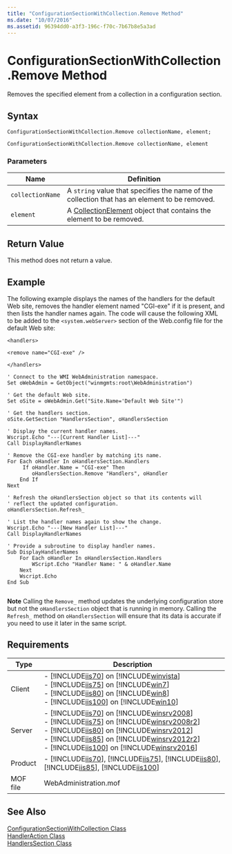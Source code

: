 ```yaml
---
title: "ConfigurationSectionWithCollection.Remove Method"
ms.date: "10/07/2016"
ms.assetid: 96394dd0-a3f3-196c-f70c-7b67b8e5a3ad
---
```

# ConfigurationSectionWithCollection.Remove Method
Removes the specified element from a collection in a configuration section.  
  
## Syntax  
  
```jscript#  
ConfigurationSectionWithCollection.Remove collectionName, element;  
```  
  
```vbs  
ConfigurationSectionWithCollection.Remove collectionName, element  
```  
  
### Parameters  
  
|Name|Definition|  
|----------|----------------|  
|`collectionName`|A `string` value that specifies the name of the collection that has an element to be removed.|  
|`element`|A [CollectionElement](../wmi-provider/collectionelement-class.md) object that contains the element to be removed.|  
  
## Return Value  
 This method does not return a value.  
  
## Example  
 The following example displays the names of the handlers for the default Web site, removes the handler element named "CGI-exe" if it is present, and then lists the handler names again. The code will cause the following XML to be added to the `<system.webServer>` section of the Web.config file for the default Web site:  
  
 `<handlers>`  
  
 `<remove name="CGI-exe" />`  
  
 `</handlers>`  
  
```  
' Connect to the WMI WebAdministration namespace.  
Set oWebAdmin = GetObject("winmgmts:root\WebAdministration")  
  
' Get the default Web site.  
Set oSite = oWebAdmin.Get("Site.Name='Default Web Site'")  
  
' Get the handlers section.  
oSite.GetSection "HandlersSection", oHandlersSection  
  
' Display the current handler names.  
Wscript.Echo "---[Current Handler List]---"  
Call DisplayHandlerNames  
  
' Remove the CGI-exe handler by matching its name.  
For Each oHandler In oHandlersSection.Handlers  
     If oHandler.Name = "CGI-exe" Then  
        oHandlersSection.Remove "Handlers", oHandler  
    End If   
Next  
  
' Refresh the oHandlersSection object so that its contents will  
' reflect the updated configuration.  
oHandlersSection.Refresh_      
  
' List the handler names again to show the change.  
Wscript.Echo "---[New Handler List]---"  
Call DisplayHandlerNames  
  
' Provide a subroutine to display handler names.  
Sub DisplayHandlerNames  
    For Each oHandler In oHandlersSection.Handlers  
        WScript.Echo "Handler Name: " & oHandler.Name  
    Next  
    Wscript.Echo  
End Sub  
  
```  
  
 **Note** Calling the `Remove_` method updates the underlying configuration store but not the `oHandlersSection` object that is running in memory. Calling the `Refresh_` method on `oHandlersSection` will ensure that its data is accurate if you need to use it later in the same script.  
  
## Requirements  
  
|Type|Description|  
|----------|-----------------|  
|Client|-   [!INCLUDE[iis70](../wmi-provider/includes/iis70-md.md)] on [!INCLUDE[winvista](../wmi-provider/includes/winvista-md.md)]<br />-   [!INCLUDE[iis75](../wmi-provider/includes/iis75-md.md)] on [!INCLUDE[win7](../wmi-provider/includes/win7-md.md)]<br />-   [!INCLUDE[iis80](../wmi-provider/includes/iis80-md.md)] on [!INCLUDE[win8](../wmi-provider/includes/win8-md.md)]<br />-   [!INCLUDE[iis100](../wmi-provider/includes/iis100-md.md)] on [!INCLUDE[win10](../wmi-provider/includes/win10-md.md)]|  
|Server|-   [!INCLUDE[iis70](../wmi-provider/includes/iis70-md.md)] on [!INCLUDE[winsrv2008](../wmi-provider/includes/winsrv2008-md.md)]<br />-   [!INCLUDE[iis75](../wmi-provider/includes/iis75-md.md)] on [!INCLUDE[winsrv2008r2](../wmi-provider/includes/winsrv2008r2-md.md)]<br />-   [!INCLUDE[iis80](../wmi-provider/includes/iis80-md.md)] on [!INCLUDE[winsrv2012](../wmi-provider/includes/winsrv2012-md.md)]<br />-   [!INCLUDE[iis85](../wmi-provider/includes/iis85-md.md)] on [!INCLUDE[winsrv2012r2](../wmi-provider/includes/winsrv2012r2-md.md)]<br />-   [!INCLUDE[iis100](../wmi-provider/includes/iis100-md.md)] on [!INCLUDE[winsrv2016](../wmi-provider/includes/winsrv2016-md.md)]|  
|Product|-   [!INCLUDE[iis70](../wmi-provider/includes/iis70-md.md)], [!INCLUDE[iis75](../wmi-provider/includes/iis75-md.md)], [!INCLUDE[iis80](../wmi-provider/includes/iis80-md.md)], [!INCLUDE[iis85](../wmi-provider/includes/iis85-md.md)], [!INCLUDE[iis100](../wmi-provider/includes/iis100-md.md)]|  
|MOF file|WebAdministration.mof|  
  
## See Also  
 [ConfigurationSectionWithCollection Class](../wmi-provider/configurationsectionwithcollection-class.md)   
 [HandlerAction Class](../wmi-provider/handleraction-class.md)   
 [HandlersSection Class](../wmi-provider/handlerssection-class.md)